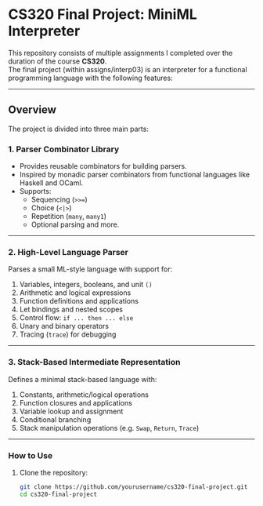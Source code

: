 # CS320 Final Project: MiniML Interpreter

This repository consists of multiple assignments I completed over the duration of the course **CS320**.  
The final project (within assigns/interp03) is an interpreter for a functional programming language with the following features:

---

## Overview

The project is divided into three main parts:

### 1. Parser Combinator Library
- Provides reusable combinators for building parsers.
- Inspired by monadic parser combinators from functional languages like Haskell and OCaml.
- Supports:
  - Sequencing (`>>=`)
  - Choice (`<|>`)
  - Repetition (`many`, `many1`)
  - Optional parsing and more.

---

### 2. High-Level Language Parser

Parses a small ML-style language with support for:

1. Variables, integers, booleans, and unit `()`
2. Arithmetic and logical expressions
3. Function definitions and applications
4. Let bindings and nested scopes
5. Control flow: `if ... then ... else`
6. Unary and binary operators
7. Tracing (`trace`) for debugging

---

### 3. Stack-Based Intermediate Representation

Defines a minimal stack-based language with:

1. Constants, arithmetic/logical operations  
2. Function closures and applications  
3. Variable lookup and assignment  
4. Conditional branching  
5. Stack manipulation operations (e.g. `Swap`, `Return`, `Trace`)

---

### How to Use

1. Clone the repository:
   ```bash
   git clone https://github.com/yourusername/cs320-final-project.git
   cd cs320-final-project

